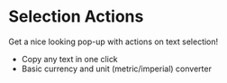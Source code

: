 # Selection Actions
Get a nice looking pop-up with actions on text selection!
* Copy any text in one click
* Basic currency and unit (metric/imperial) converter
